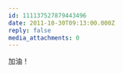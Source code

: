 ```yaml
---
id: 111137527879443496
date: 2011-10-30T09:13:00.000Z
reply: false
media_attachments: 0
---
```


加油！ ​​​​

